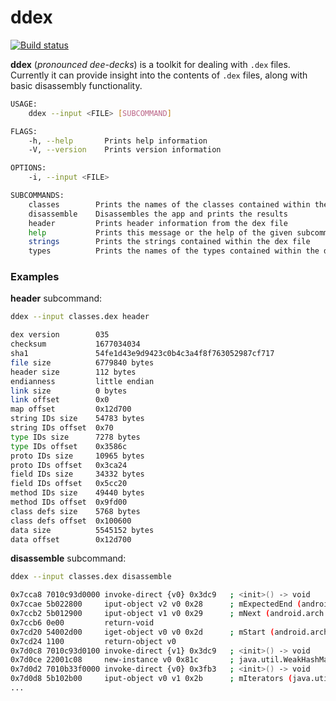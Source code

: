 # ddex

[![Build status](https://ci.appveyor.com/api/projects/status/75bihvhlrn9996un?svg=true)](https://ci.appveyor.com/project/cshepp/ddex)


**ddex** (_pronounced dee-decks_) is a toolkit for dealing with `.dex` files. Currently it can provide insight into the contents of `.dex` files, along with basic disassembly functionality.

``` bash
USAGE:
    ddex --input <FILE> [SUBCOMMAND]

FLAGS:
    -h, --help       Prints help information
    -V, --version    Prints version information

OPTIONS:
    -i, --input <FILE>

SUBCOMMANDS:
    classes        Prints the names of the classes contained within the dex file
    disassemble    Disassembles the app and prints the results
    header         Prints header information from the dex file
    help           Prints this message or the help of the given subcommand(s)
    strings        Prints the strings contained within the dex file
    types          Prints the names of the types contained within the dex file
```

### Examples

**header** subcommand:
```bash
ddex --input classes.dex header

dex version        035
checksum           1677034034
sha1               54fe1d43e9d9423c0b4c3a4f8f763052987cf717
file size          6779840 bytes
header size        112 bytes
endianness         little endian
link size          0 bytes
link offset        0x0
map offset         0x12d700
string IDs size    54783 bytes
string IDs offset  0x70
type IDs size      7278 bytes
type IDs offset    0x3586c
proto IDs size     10965 bytes
proto IDs offset   0x3ca24
field IDs size     34332 bytes
field IDs offset   0x5cc20
method IDs size    49440 bytes
method IDs offset  0x9fd00
class defs size    5768 bytes
class defs offset  0x100600
data size          5545152 bytes
data offset        0x12d700
```
**disassemble** subcommand:
```bash
ddex --input classes.dex disassemble

0x7cca8 7010c93d0000 invoke-direct {v0} 0x3dc9   ; <init>() -> void
0x7ccae 5b022800     iput-object v2 v0 0x28      ; mExpectedEnd (android.arch.core.internal.SafeIterableMap$Entry)
0x7ccb2 5b012900     iput-object v1 v0 0x29      ; mNext (android.arch.core.internal.SafeIterableMap$Entry)
0x7ccb6 0e00         return-void
0x7cd20 54002d00     iget-object v0 v0 0x2d      ; mStart (android.arch.core.internal.SafeIterableMap$Entry)
0x7cd24 1100         return-object v0
0x7d0c8 7010c93d0100 invoke-direct {v1} 0x3dc9   ; <init>() -> void
0x7d0ce 22001c08     new-instance v0 0x81c       ; java.util.WeakHashMap
0x7d0d2 7010b33f0000 invoke-direct {v0} 0x3fb3   ; <init>() -> void
0x7d0d8 5b102b00     iput-object v0 v1 0x2b      ; mIterators (java.util.WeakHashMap)
...
```